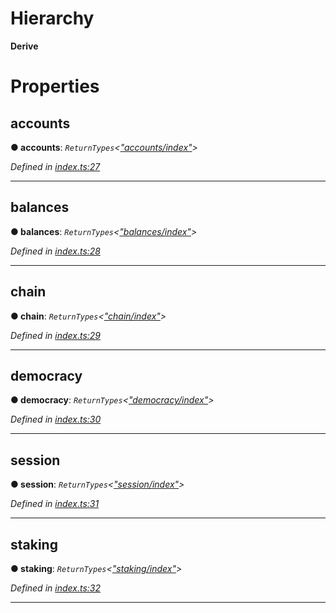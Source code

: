 

# Hierarchy

**Derive**

# Properties

<a id="accounts"></a>

##  accounts

**● accounts**: *`ReturnTypes`<[&quot;accounts/index&quot;](../modules/_accounts_index_.md)>*

*Defined in [index.ts:27](https://github.com/polkadot-js/api/blob/ea7ecec/packages/api-derive/src/index.ts#L27)*

___
<a id="balances"></a>

##  balances

**● balances**: *`ReturnTypes`<[&quot;balances/index&quot;](../modules/_balances_index_.md)>*

*Defined in [index.ts:28](https://github.com/polkadot-js/api/blob/ea7ecec/packages/api-derive/src/index.ts#L28)*

___
<a id="chain"></a>

##  chain

**● chain**: *`ReturnTypes`<[&quot;chain/index&quot;](../modules/_chain_index_.md)>*

*Defined in [index.ts:29](https://github.com/polkadot-js/api/blob/ea7ecec/packages/api-derive/src/index.ts#L29)*

___
<a id="democracy"></a>

##  democracy

**● democracy**: *`ReturnTypes`<[&quot;democracy/index&quot;](../modules/_democracy_index_.md)>*

*Defined in [index.ts:30](https://github.com/polkadot-js/api/blob/ea7ecec/packages/api-derive/src/index.ts#L30)*

___
<a id="session"></a>

##  session

**● session**: *`ReturnTypes`<[&quot;session/index&quot;](../modules/_session_index_.md)>*

*Defined in [index.ts:31](https://github.com/polkadot-js/api/blob/ea7ecec/packages/api-derive/src/index.ts#L31)*

___
<a id="staking"></a>

##  staking

**● staking**: *`ReturnTypes`<[&quot;staking/index&quot;](../modules/_staking_index_.md)>*

*Defined in [index.ts:32](https://github.com/polkadot-js/api/blob/ea7ecec/packages/api-derive/src/index.ts#L32)*

___

